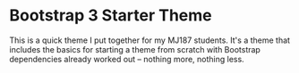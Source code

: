 # Bootstrap 3 Starter Theme

This is a quick theme I put together for my MJ187 students. It's a theme that includes the basics for starting a theme from scratch with Bootstrap dependencies already worked out – nothing more, nothing less.
